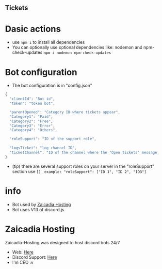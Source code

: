 ## Tickets

# Dasic actions

* use `npm i` to install all dependencies
* You can optionally use optional dependencies like: nodemon and npm-check-updates `npm i nodemon npm-check-updates `

# Bot configuration

* The bot configuration is in "config.json"

```js
{
  "clientId": "Bot id",
  "token": "token bot",

  "parentOpened": "Category ID where tickets appear",
  "Category1": "Paid",
  "Category2": "Free",
  "Category3": "Error",
  "Category4": "Others",

  "roleSupport": "ID of the support role", 
  
  "logsTicket": "log channel ID",
  "ticketChannel": "ID of the channel where the 'Open tickets' message will appear"
}
```

* (tip) there are several support roles on your server in the "roleSupport" section use `[]` ` example: "roleSupport": ["ID 1", "ID 2", "ID3"]`

# info

* Bot used by [Zaicadia Hosting](https://zaicadiahost.xyz)
* Bot uses V13 of discord.js

# Zaicadia Hosting

 Zaicadia-Hosting was designed to host discord bots 24/7

 * Web: [Here](https://zaicadia-hosting.gq)
 * Discord Support: [Here](https://discord.gg/v54fxhVKdN)
 * I'm CEO :v
